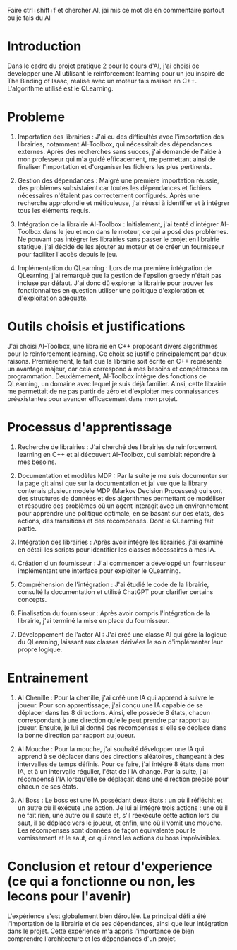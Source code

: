 Faire ctrl+shift+f et chercher AI, jai mis ce mot cle en commentaire partout ou je fais du AI

# Introduction
Dans le cadre du projet pratique 2 pour le cours d'AI, j'ai choisi de développer une AI utilisant le reinforcement learning pour
un jeu inspiré de The Binding of Isaac, réalisé avec un moteur fais maison en C++. L'algorithme utilisé est le QLearning.

# Probleme
1. Importation des librairies : J'ai eu des difficultés avec l'importation des librairies, notamment AI-Toolbox, qui nécessitait 
des dépendances externes. Après des recherches sans succes, j'ai demandé de l'aide à mon professeur qui m'a guidé efficacement, 
me permettant ainsi de finaliser l'importation et d'organiser les fichiers les plus pertinents.

2. Gestion des dépendances : Malgré une première importation réussie, des problèmes subsistaient car toutes les dépendances et fichiers 
nécessaires n'étaient pas correctement configurés. Après une recherche approfondie et méticuleuse, j'ai réussi à identifier et à intégrer 
tous les éléments requis.

3. Intégration de la librairie AI-Toolbox : Initialement, j'ai tenté d'intégrer AI-Toolbox dans le jeu et non dans le moteur, ce qui a 
posé des problèmes. Ne pouvant pas intégrer les librairies sans passer le projet en librairie statique, j'ai décidé de les ajouter au 
moteur et de créer un fournisseur pour faciliter l'accès depuis le jeu.

4. Implémentation du QLearning : Lors de ma première intégration de QLearning, j'ai remarqué que la gestion de l'epsilon greedy n'était 
pas incluse par défaut. J'ai donc dû explorer la librairie pour trouver les fonctionnalites en question utiliser une politique d'exploration 
et d'exploitation adéquate.

# Outils choisis et justifications
J'ai choisi AI-Toolbox, une librairie en C++ proposant divers algorithmes pour le reinforcement learning. Ce choix se justifie principalement par 
deux raisons. Premièrement, le fait que la librairie soit écrite en C++ représente un avantage majeur, car cela correspond à mes besoins et compétences 
en programmation. Deuxièmement, AI-Toolbox intègre des fonctions de QLearning, un domaine avec lequel je suis déjà familier. Ainsi, cette librairie me 
permettait de ne pas partir de zéro et d'exploiter mes connaissances préexistantes pour avancer efficacement dans mon projet.

# Processus d'apprentissage
1. Recherche de librairies : J'ai cherché des librairies de reinforcement learning en C++ et ai découvert AI-Toolbox, qui semblait répondre à mes besoins.

2. Documentation et modèles MDP : Par la suite je me suis documenter sur la page git ainsi que sur la documentation et jai vue que la library contenais plusieur 
modele MDP (Markov Decision Processes) qui sont des structures de données et des algorithmes permettant de modéliser et résoudre des problèmes où un agent interagit 
avec un environnement pour apprendre une politique optimale, en se basant sur des états, des actions, des transitions et des récompenses. Dont le QLearning fait partie.

3. Intégration des librairies : Après avoir intégré les librairies, j'ai examiné en détail les scripts pour identifier les classes nécessaires à mes IA.

4. Création d'un fournisseur : J'ai commencer a développé un fournisseur implémentant une interface pour exploiter le QLearning.

5. Compréhension de l'intégration : J'ai étudié le code de la librairie, consulté la documentation et utilisé ChatGPT pour clarifier certains concepts.

6. Finalisation du fournisseur : Après avoir compris l'intégration de la librairie, j'ai terminé la mise en place du fournisseur.

7. Développement de l'actor AI : J'ai créé une classe AI qui gère la logique du QLearning, laissant aux classes dérivées le soin d'implémenter leur propre logique.

# Entrainement
1. AI Chenille : Pour la chenille, j'ai créé une IA qui apprend à suivre le joueur. Pour son apprentissage, j'ai conçu une IA capable de se déplacer dans les 8 directions.
Ainsi, elle possède 8 états, chacun correspondant à une direction qu'elle peut prendre par rapport au joueur. Ensuite, je lui ai donné des récompenses si elle se déplace 
dans la bonne direction par rapport au joueur.

2. AI Mouche : Pour la mouche, j'ai souhaité développer une IA qui apprend à se déplacer dans des directions aléatoires, changeant à des intervalles de temps définis. 
Pour ce faire, j'ai intégré 8 états dans mon IA, et à un intervalle régulier, l'état de l'IA change. Par la suite, j'ai récompensé l'IA lorsqu'elle se déplaçait dans 
une direction précise pour chacun de ses états.

3. AI Boss : Le boss est une IA possédant deux états : un où il réfléchit et un autre où il exécute une action. Je lui ai intégré trois actions : une où il ne fait rien, 
une autre où il saute et, s'il réexécute cette action lors du saut, il se déplace vers le joueur, et enfin, une où il vomit une mouche. Les récompenses sont données de façon 
équivalente pour le vomissement et le saut, ce qui rend les actions du boss imprévisibles.

# Conclusion et retour d'experience (ce qui a fonctionne ou non, les lecons pour l'avenir)
L'expérience s'est globalement bien déroulée. Le principal défi a été l'importation de la librairie et de ses dépendances, ainsi que leur intégration dans le projet. 
Cette expérience m'a appris l'importance de bien comprendre l'architecture et les dépendances d'un projet.